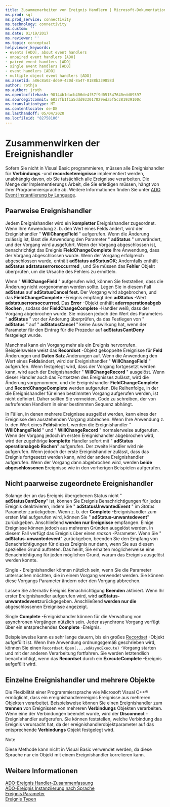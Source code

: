 ```yaml
---
title: Zusammenarbeiten von Ereignis Handlern | Microsoft-Dokumentation
ms.prod: sql
ms.prod_service: connectivity
ms.technology: connectivity
ms.custom: ''
ms.date: 01/19/2017
ms.reviewer: ''
ms.topic: conceptual
helpviewer_keywords:
- events [ADO], about event handlers
- unpaired event handlers [ADO]
- paired event handlers [ADO]
- single event handlers [ADO]
- event handlers [ADO]
- multiple object event handlers [ADO]
ms.assetid: a86c8a02-dd69-420d-8a47-0188b339858d
author: rothja
ms.author: jroth
ms.openlocfilehash: 98144b1dacb406de4f57f9d051547640edd09397
ms.sourcegitcommit: 6037fb1f1a5ddd933017029eda5f5c281939100c
ms.translationtype: MT
ms.contentlocale: de-DE
ms.lasthandoff: 05/04/2020
ms.locfileid: "82758106"
---
```

# <a name="how-event-handlers-work-together"></a>Zusammenwirken der Ereignishandler
Sofern Sie nicht in Visual Basic programmieren, müssen alle Ereignishandler für **Verbindungs** -und **recordsetereignisse** implementiert werden, unabhängig davon, ob Sie tatsächlich alle Ereignisse verarbeiten. Die Menge der Implementierungs Arbeit, die Sie erledigen müssen, hängt von ihrer Programmiersprache ab. Weitere Informationen finden Sie unter [ADO Event Instantiierung by Language](../../../ado/guide/data/ado-event-instantiation-by-language.md).  
  
## <a name="paired-event-handlers"></a>Paarweise Ereignishandler  
 Jedem Ereignishandler wird ein **kompletter** Ereignishandler zugeordnet. Wenn Ihre Anwendung z. b. den Wert eines Felds ändert, wird der Ereignishandler " **WillChangeField** " aufgerufen. Wenn die Änderung zulässig ist, lässt die Anwendung den Parameter " **adStatus** " unverändert, und der Vorgang wird ausgeführt. Wenn der Vorgang abgeschlossen ist, benachrichtigt das Ereignis **FieldChangeComplete** Ihre Anwendung, dass der Vorgang abgeschlossen wurde. Wenn der Vorgang erfolgreich abgeschlossen wurde, enthält **adStatus** **adStatusOK**; Andernfalls enthält **adStatus** **adstatuserrorsoccurrred** , und Sie müssen das **Fehler** Objekt überprüfen, um die Ursache des Fehlers zu ermitteln.  
  
 Wenn " **WillChangeField** " aufgerufen wird, können Sie feststellen, dass die Änderung nicht vorgenommen werden sollte. Legen Sie in diesem Fall **adStatus** auf **adStatusCancel fest.** Der Vorgang wird abgebrochen, und das **FieldChangeComplete** -Ereignis empfängt den **adStatus** -Wert **adstatuserrorsoccurrred**. Das **Error** -Objekt enthält **aderroperationabgeb Rochen** , sodass der **FieldChangeComplete** -Handler weiß, dass der Vorgang abgebrochen wurde. Sie müssen jedoch den Wert des Parameters " **adStatus** " vor der Änderung überprüfen, da das Festlegen von " **adStatus** " auf " **adStatusCancel** " keine Auswirkung hat, wenn der Parameter für den Eintrag für die Prozedur auf **adStatusCantDeny** festgelegt wurde.  
  
 Manchmal kann ein Vorgang mehr als ein Ereignis hervorrufen. Beispielsweise weist das **Recordset** -Objekt gekoppelte Ereignisse für **Feld** Änderungen und **Daten Satz** Änderungen auf. Wenn die Anwendung den Wert eines **Felds**ändert, wird der Ereignishandler " **WillChangeField** " aufgerufen. Wenn festgelegt wird, dass der Vorgang fortgesetzt werden kann, wird auch der Ereignishandler " **WillChangeRecord** " ausgelöst. Wenn dieser Handler auch das Fortsetzen des Ereignisses zulässt, wird die Änderung vorgenommen, und die Ereignishandler **FieldChangeComplete** und **RecordChangeComplete** werden aufgerufen. Die Reihenfolge, in der die Ereignishandler für einen bestimmten Vorgang aufgerufen werden, ist nicht definiert. Daher sollten Sie vermeiden, Code zu schreiben, der von aufrufenden Handlern in einer bestimmten Sequenz abhängt.  
  
 In Fällen, in denen mehrere Ereignisse ausgelöst werden, kann eines der Ereignisse den ausstehenden Vorgang abbrechen. Wenn Ihre Anwendung z. b. den Wert eines **Felds**ändert, werden die Ereignishandler " **WillChangeField** " und " **WillChangeRecord** " normalerweise aufgerufen. Wenn der Vorgang jedoch im ersten Ereignishandler abgebrochen wird, wird der zugehörige **komplette** Handler sofort mit " **adStatus operationabgeb Rochen**" aufgerufen. Der zweite Handler wird nie aufgerufen. Wenn jedoch der erste Ereignishandler zulässt, dass das Ereignis fortgesetzt werden kann, wird der andere Ereignishandler aufgerufen. Wenn der Vorgang dann abgebrochen wird, werden **beide abgeschlossenen** Ereignisse wie in den vorherigen Beispielen aufgerufen.  
  
## <a name="unpaired-event-handlers"></a>Nicht paarweise zugeordnete Ereignishandler  
 Solange der an das Ereignis übergebenen Status nicht " **adStatusCantDeny**" ist, können Sie Ereignis Benachrichtigungen für jedes Ereignis deaktivieren, indem Sie " **adStatusUnwantedEvent** " im *Status* Parameter zurückgeben. Wenn z. b. der **Complete** -Ereignishandler zum ersten Mal aufgerufen wird, können Sie " **adStatus-unwantedevent**" zurückgeben. Anschließend **werden nur Ereignisse** empfangen. Einige Ereignisse können jedoch aus mehreren Gründen ausgelöst werden. In diesem Fall verfügt das Ereignis über einen *reason* -Parameter. Wenn Sie " **adStatus-unwantedevent**" zurückgeben, beenden Sie den Empfang von Benachrichtigungen für dieses Ereignis nur dann, wenn Sie aus diesem speziellen Grund auftreten. Das heißt, Sie erhalten möglicherweise eine Benachrichtigung für jeden möglichen Grund, warum das Ereignis ausgelöst werden konnte.  
  
 Single **-** Ereignishandler können nützlich sein, wenn Sie die Parameter untersuchen möchten, die in einem Vorgang verwendet werden. Sie können diese Vorgangs Parameter ändern oder den Vorgang abbrechen.  
  
 Lassen Sie alternativ Ereignis Benachrichtigung **Beenden** aktiviert. Wenn Ihr erster Ereignishandler aufgerufen wird, wird **adStatus-unwantedevent**zurückgegeben. Anschließend **werden nur die** abgeschlossenen Ereignisse angezeigt.  
  
 Single **Complete** -Ereignishandler können für die Verwaltung von asynchronen Vorgängen nützlich sein. Jeder asynchrone Vorgang verfügt über ein entsprechendes **Complete** -Ereignis.  
  
 Beispielsweise kann es sehr lange dauern, bis ein großes [Recordset](../../../ado/reference/ado-api/recordset-object-ado.md) -Objekt aufgefüllt ist. Wenn Ihre Anwendung ordnungsgemäß geschrieben wird, können Sie einen `Recordset.Open(...,adAsyncExecute)` -Vorgang starten und mit der anderen Verarbeitung fortfahren. Sie werden letztendlich benachrichtigt, wenn das **Recordset** durch ein **ExecuteComplete** -Ereignis aufgefüllt wird.  
  
## <a name="single-event-handlers-and-multiple-objects"></a>Einzelne Ereignishandler und mehrere Objekte  
 Die Flexibilität einer Programmiersprache wie Microsoft Visual C++® ermöglicht, dass ein ereignishandlerereignis Ereignisse aus mehreren Objekten verarbeitet. Beispielsweise können Sie einen Ereignishandler zum **trennen** von Ereignissen von mehreren **Verbindungs** Objekten verarbeiten. Wenn eine der Verbindungen beendet wurde, wird der **Disconnect** -Ereignishandler aufgerufen. Sie können feststellen, welche Verbindung das Ereignis verursacht hat, da der ereignishandlerobjektparameter auf das entsprechende **Verbindungs** Objekt festgelegt wird.  
  
> [!NOTE]
>  Diese Methode kann nicht in Visual Basic verwendet werden, da diese Sprache nur ein Objekt mit einem Ereignishandler korrelieren kann.  
  
## <a name="see-also"></a>Weitere Informationen  
 [ADO-Ereignis Handler-Zusammenfassung](../../../ado/guide/data/ado-event-handler-summary.md)   
 [ADO-Ereignis Instanziierung nach Sprache](../../../ado/guide/data/ado-event-instantiation-by-language.md)   
 [Ereignis Parameter](../../../ado/guide/data/event-parameters.md)   
 [Ereignis Typen](../../../ado/guide/data/types-of-events.md)
